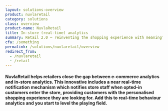 ```yaml
---
layout: solutions-overview
product: nuvlaretail
category: solutions
class: overview
product-name: NuvlaRetail
title: In-store (real-time) analytics
summary: Retail 2.0 — reinventing the shopping experience with meaningful insights.
cfa: /something
permalink: /solutions/nuvlaretail/overview
redirect_from:
  - /nuvlaretail
  - /retail
---
```


<h4>NuvlaRetail helps retailers close the gap between e-commerce analytics and in-store analytics. This innovative includes a near real-time notification mechanism which notifies store staff when opted-in customers enter the store, providing customers with the personalised shopping experience they are looking for. Add this to real-time behaviour analytics and you start to level the playing field.</h4>

